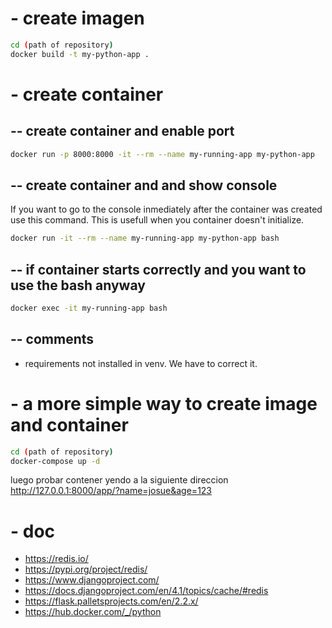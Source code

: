 # - create imagen
```bash
cd (path of repository)
docker build -t my-python-app .
```
# - create container
## -- create container and enable port
```bash
docker run -p 8000:8000 -it --rm --name my-running-app my-python-app
```
## -- create container and and show console
If you want to go to the console inmediately after the container was created use
this command. This is usefull when you container doesn't initialize.
```bash
docker run -it --rm --name my-running-app my-python-app bash
```
## -- if container starts correctly and you want to use the bash anyway
```bash
docker exec -it my-running-app bash
```
## -- comments
- requirements not installed in venv. We have to correct it.
# - a more simple way to create image and container
```bash
cd (path of repository)
docker-compose up -d
```
luego probar contener yendo a la siguiente direccion http://127.0.0.1:8000/app/?name=josue&age=123


# - doc
- https://redis.io/
- https://pypi.org/project/redis/
- https://www.djangoproject.com/
- https://docs.djangoproject.com/en/4.1/topics/cache/#redis
- https://flask.palletsprojects.com/en/2.2.x/
- https://hub.docker.com/_/python

